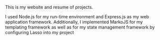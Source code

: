 This is my website and resume of projects. 

I used Node.js for my run-time environment and Express.js as my web application framework. 
Additionally, I implemented MarkoJS for my templating framework as well as for my state management framework by configuring Lasso into my project
